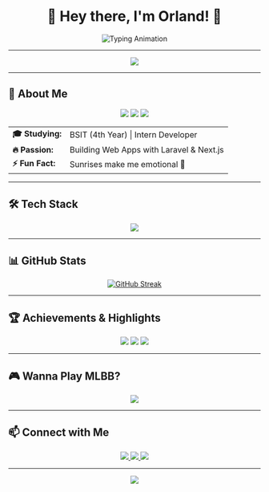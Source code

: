 <h1 align="center">🚀 Hey there, I'm Orland! 👋</h1>

<p align="center">
  <img src="https://readme-typing-svg.herokuapp.com?font=Fira+Code&size=22&pause=1000&color=F7B93E&center=true&vCenter=true&width=500&lines=Tech+Enthusiast;Code+%26+Coffee+Lover;Always+Learning+New+Tech" alt="Typing Animation">
</p>

---

<div align="center">
  <img src="https://capsule-render.vercel.app/api?type=waving&color=0:00c6ff,100:0072ff&height=200&section=header&text=Welcome!&fontSize=40&fontColor=ffffff&animation=fadeIn" />
</div>

---

## 🎨 About Me  
<div align="center">
  <img src="https://img.shields.io/badge/-BSIT%20Student-0072ff?style=for-the-badge" />
  <img src="https://img.shields.io/badge/-Intern%20Developer-fb8500?style=for-the-badge" />
  <img src="https://img.shields.io/badge/-MLBB%20Mythic%20Immortal-ff007f?style=for-the-badge" />
</div>

<table>
  <tr>
    <td><b>🎓 Studying:</b></td>
    <td>BSIT (4th Year) | Intern Developer</td>
  </tr>
  <tr>
    <td><b>🔥 Passion:</b></td>
    <td>Building Web Apps with Laravel & Next.js</td>
  </tr>
  <tr>
    <td><b>⚡ Fun Fact:</b></td>
    <td>Sunrises make me emotional 🌅</td>
  </tr>
</table>

---

## 🛠️ Tech Stack  
<div align="center">
  <img src="https://skillicons.dev/icons?i=js,ts,react,nextjs,php,laravel,tailwind,mysql,sqlite" />
</div>

---

## 📊 GitHub Stats  
<div align="center">
  <a href="https://git.io/streak-stats"><img src="https://github-readme-streak-stats.herokuapp.com?user=orland-devc&theme=highcontrast&hide_border=true&short_numbers=true&exclude_days=Sun%2CSat" alt="GitHub Streak" /></a>
</div>

---

## 🏆 Achievements & Highlights  
<div align="center">
  <img src="https://img.shields.io/badge/-Consistent%20Dean's%20Lister-0072ff?style=for-the-badge" />
  <img src="https://img.shields.io/badge/-Capstone%20Project%20Deployed-00c6ff?style=for-the-badge" />
  <img src="https://img.shields.io/badge/-MLBB%20Mythical%20Immortal-ff007f?style=for-the-badge" />
</div>

---

## 🎮 Wanna Play MLBB?  
<div align="center">
  <img src="https://img.shields.io/badge/Mobile%20Legends-JINWOO%20(766948856)-%23000000?style=for-the-badge&logo=mlbb&logoColor=white">
</div>

---

## 📫 Connect with Me  
<p align="center">
  <a href="https://linkedin.com/in/yourlinkedin" target="_blank">
    <img src="https://img.shields.io/badge/LinkedIn-Connect-blue?style=for-the-badge&logo=linkedin">
  </a>
  <a href="mailto:your@email.com">
    <img src="https://img.shields.io/badge/Email-Send%20a%20Mail-red?style=for-the-badge&logo=gmail">
  </a>
  <a href="https://github.com/orland-devc">
    <img src="https://img.shields.io/github/followers/orland-devc?style=social">
  </a>
</p>

---

<div align="center">
  <img src="https://capsule-render.vercel.app/api?type=waving&color=0:0074cc,100:001f3f&height=200&section=footer" />
</div>
